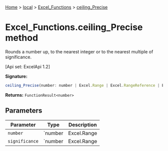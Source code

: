 [Home](./index) &gt; [local](local.md) &gt; [Excel\_Functions](local.excel_functions.md) &gt; [ceiling\_Precise](local.excel_functions.ceiling_precise.md)

# Excel\_Functions.ceiling\_Precise method

Rounds a number up, to the nearest integer or to the nearest multiple of significance. 

 \[Api set: ExcelApi 1.2\]

**Signature:**
```javascript
ceiling_Precise(number: number | Excel.Range | Excel.RangeReference | Excel.FunctionResult<any>, significance?: number | Excel.Range | Excel.RangeReference | Excel.FunctionResult<any>): FunctionResult<number>;
```
**Returns:** `FunctionResult<number>`

## Parameters

|  Parameter | Type | Description |
|  --- | --- | --- |
|  `number` | `number | Excel.Range | Excel.RangeReference | Excel.FunctionResult<any>` |  |
|  `significance` | `number | Excel.Range | Excel.RangeReference | Excel.FunctionResult<any>` |  |

